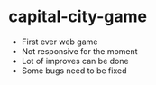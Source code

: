 # capital-city-game

- First ever web game
- Not responsive for the moment
- Lot of improves can be done
- Some bugs need to be fixed
